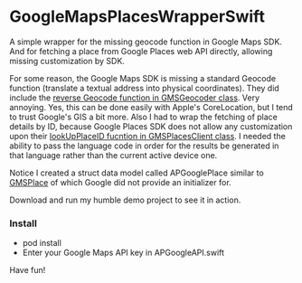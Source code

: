 # GoogleMapsPlacesWrapperSwift
A simple wrapper for the missing geocode function in Google Maps SDK. And for fetching a place from Google Places web API directly, allowing missing customization by SDK.

For some reason, the Google Maps SDK is missing a standard Geocode function (translate a textual address into physical coordinates).
They did include the [reverse Geocode function in GMSGeocoder class](https://developers.google.com/maps/documentation/ios-sdk/reference/interface_g_m_s_geocoder). Very annoying.
Yes, this can be done easily with Apple's CoreLocation, but I tend to trust Google's GIS a bit more.
Also I had to wrap the fetching of place details by ID, because Google Places SDK does not allow any customization upon
their [lookUpPlaceID fucntion in GMSPlacesClient class](https://developers.google.com/places/ios-api/reference/interface_g_m_s_places_client.html#a0858545fb8ff829594d01f5925381030). I needed the ability to pass the language code in order
for the results be generated in that language rather than the current active device one.

Notice I created a struct data model called APGooglePlace similar to [GMSPlace](https://developers.google.com/places/ios-api/reference/interface_g_m_s_place) of which Google did not provide an initializer for.

Download and run my humble demo project to see it in action.

### Install
- pod install
- Enter your Google Maps API key in APGoogleAPI.swift 
  
Have fun!
